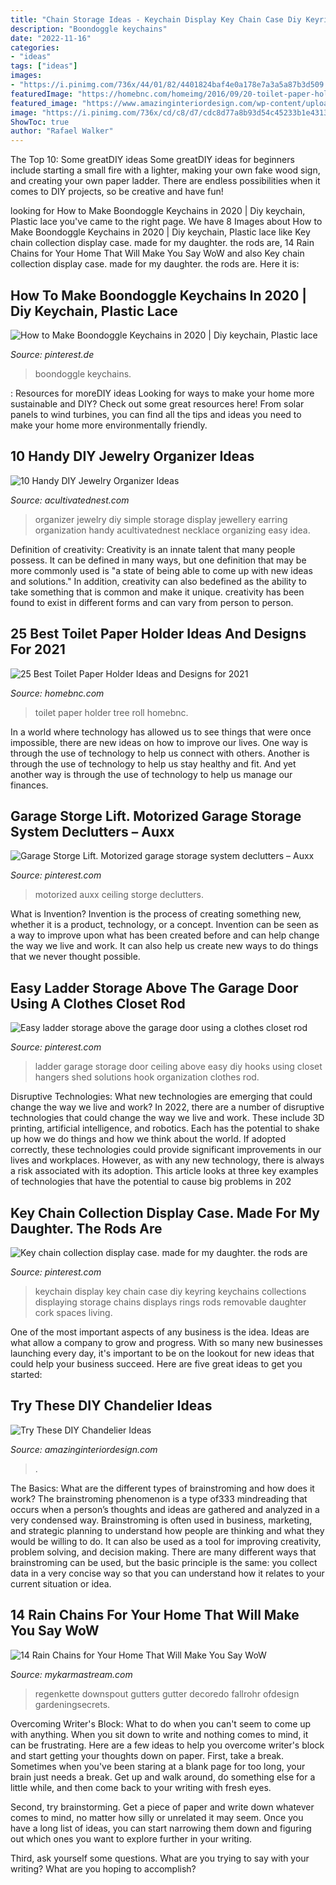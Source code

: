 ```yaml
---
title: "Chain Storage Ideas - Keychain Display Key Chain Case Diy Keyring Keychains Collections Displaying Storage Chains Displays Rings Rods Removable Daughter Cork Spaces Living"
description: "Boondoggle keychains"
date: "2022-11-16"
categories:
- "ideas"
tags: ["ideas"]
images:
- "https://i.pinimg.com/736x/44/01/82/4401824baf4e0a178e7a3a5a87b3d509.jpg"
featuredImage: "https://homebnc.com/homeimg/2016/09/20-toilet-paper-holder-ideas-homebnc.jpg"
featured_image: "https://www.amazinginteriordesign.com/wp-content/uploads/2019/10/fi-13.jpg"
image: "https://i.pinimg.com/736x/cd/c8/d7/cdc8d77a8b93d54c45233b1e431389f8--ladder-storage-garage-ladder-hooks.jpg"
ShowToc: true
author: "Rafael Walker"
---
```



The Top 10: Some greatDIY ideas
Some greatDIY ideas for beginners include starting a small fire with a lighter, making your own fake wood sign, and creating your own paper ladder. There are endless possibilities when it comes to DIY projects, so be creative and have fun!

	

		
looking for How to Make Boondoggle Keychains in 2020 | Diy keychain, Plastic lace you've came to the right page. We have 8 Images about How to Make Boondoggle Keychains in 2020 | Diy keychain, Plastic lace like Key chain collection display case. made for my daughter. the rods are, 14 Rain Chains for Your Home That Will Make You Say WoW and also Key chain collection display case. made for my daughter. the rods are. Here it is:
		
    
## How To Make Boondoggle Keychains In 2020 | Diy Keychain, Plastic Lace

<img loading=lazy src="https://i.pinimg.com/736x/44/01/82/4401824baf4e0a178e7a3a5a87b3d509.jpg" onerror="this.onerror=null;this.src='https://tse4.mm.bing.net/th?id=OIP.vYVzn6GGm6cqa1Y2qT0-CgHaRU&amp;pid=15.1';" alt="How to Make Boondoggle Keychains in 2020 | Diy keychain, Plastic lace">

_Source: pinterest.de_

>boondoggle keychains. 

	

: Resources for moreDIY ideas
Looking for ways to make your home more sustainable and DIY? Check out some great resources here! From solar panels to wind turbines, you can find all the tips and ideas you need to make your home more environmentally friendly.

    
## 10 Handy DIY Jewelry Organizer Ideas

<img loading=lazy src="https://acultivatednest.com/wp-content/uploads/2016/04/diy-jewelry-organizer-ideas-simple-jewelry-organizer.png" onerror="this.onerror=null;this.src='https://tse4.mm.bing.net/th?id=OIP.ab9StV9DIZrSYjv9pKvtGAHaLH&amp;pid=15.1';" alt="10 Handy DIY Jewelry Organizer Ideas">

_Source: acultivatednest.com_

>organizer jewelry diy simple storage display jewellery earring organization handy acultivatednest necklace organizing easy idea. 

	

Definition of creativity:
Creativity is an innate talent that many people possess. It can be defined in many ways, but one definition that may be more commonly used is "a state of being able to come up with new ideas and solutions." In addition, creativity can also bedefined as the ability to take something that is common and make it unique. creativity has been found to exist in different forms and can vary from person to person.

    
## 25 Best Toilet Paper Holder Ideas And Designs For 2021

<img loading=lazy src="https://homebnc.com/homeimg/2016/09/20-toilet-paper-holder-ideas-homebnc.jpg" onerror="this.onerror=null;this.src='https://tse2.mm.bing.net/th?id=OIP.WFB0nkWEjn19HBjFBwQDsQHaJ4&amp;pid=15.1';" alt="25 Best Toilet Paper Holder Ideas and Designs for 2021">

_Source: homebnc.com_

>toilet paper holder tree roll homebnc. 

	

In a world where technology has allowed us to see things that were once impossible, there are new ideas on how to improve our lives. One way is through the use of technology to help us connect with others. Another is through the use of technology to help us stay healthy and fit. And yet another way is through the use of technology to help us manage our finances.

    
## Garage Storge Lift. Motorized Garage Storage System Declutters – Auxx

<img loading=lazy src="https://i.pinimg.com/736x/58/c8/7b/58c87b8fe4991e50a0bd226c256710a6.jpg" onerror="this.onerror=null;this.src='https://tse1.mm.bing.net/th?id=OIP.ZcuxY7hO98_KN_wL3TmfQQHaET&amp;pid=15.1';" alt="Garage Storge Lift. Motorized garage storage system declutters – Auxx">

_Source: pinterest.com_

>motorized auxx ceiling storge declutters. 

	

What is Invention?
Invention is the process of creating something new, whether it is a product, technology, or a concept. Invention can be seen as a way to improve upon what has been created before and can help change the way we live and work. It can also help us create new ways to do things that we never thought possible.

    
## Easy Ladder Storage Above The Garage Door Using A Clothes Closet Rod

<img loading=lazy src="https://i.pinimg.com/736x/cd/c8/d7/cdc8d77a8b93d54c45233b1e431389f8--ladder-storage-garage-ladder-hooks.jpg" onerror="this.onerror=null;this.src='https://tse2.mm.bing.net/th?id=OIP.YFYu83ENEokL5lFEnuGDtQHaJ3&amp;pid=15.1';" alt="Easy ladder storage above the garage door using a clothes closet rod">

_Source: pinterest.com_

>ladder garage storage door ceiling above easy diy hooks using closet hangers shed solutions hook organization clothes rod. 

	

Disruptive Technologies: What new technologies are emerging that could change the way we live and work?
In 2022, there are a number of disruptive technologies that could change the way we live and work. These include 3D printing, artificial intelligence, and robotics. Each has the potential to shake up how we do things and how we think about the world. If adopted correctly, these technologies could provide significant improvements in our lives and workplaces. However, as with any new technology, there is always a risk associated with its adoption. This article looks at three key examples of technologies that have the potential to cause big problems in 202
    
## Key Chain Collection Display Case. Made For My Daughter. The Rods Are

<img loading=lazy src="https://i.pinimg.com/originals/cf/d7/e0/cfd7e0ff6f6789765f3b8d75653797b2.jpg" onerror="this.onerror=null;this.src='https://tse4.mm.bing.net/th?id=OIP.ivfzjUkkN0u7DKNQewuaUQHaLE&amp;pid=15.1';" alt="Key chain collection display case. made for my daughter. the rods are">

_Source: pinterest.com_

>keychain display key chain case diy keyring keychains collections displaying storage chains displays rings rods removable daughter cork spaces living. 

	

One of the most important aspects of any business is the idea. Ideas are what allow a company to grow and progress. With so many new businesses launching every day, it's important to be on the lookout for new ideas that could help your business succeed. Here are five great ideas to get you started: 

    
## Try These DIY Chandelier Ideas

<img loading=lazy src="https://www.amazinginteriordesign.com/wp-content/uploads/2019/10/fi-13.jpg" onerror="this.onerror=null;this.src='https://tse3.mm.bing.net/th?id=OIP.t_9qPtKlEjzKIyeKT2LwgQHaLJ&amp;pid=15.1';" alt="Try These DIY Chandelier Ideas">

_Source: amazinginteriordesign.com_

>. 

	

The Basics: What are the different types of brainstroming and how does it work?
The brainstroming phenomenon is a type of333 mindreading that occurs when a person’s thoughts and ideas are gathered and analyzed in a very condensed way. Brainstroming is often used in business, marketing, and strategic planning to understand how people are thinking and what they would be willing to do. It can also be used as a tool for improving creativity, problem solving, and decision making. There are many different ways that brainstroming can be used, but the basic principle is the same: you collect data in a very concise way so that you can understand how it relates to your current situation or idea.

    
## 14 Rain Chains For Your Home That Will Make You Say WoW

<img loading=lazy src="https://mykarmastream.com/wp-content/uploads/2016/08/idea8-17.jpg" onerror="this.onerror=null;this.src='https://tse3.mm.bing.net/th?id=OIP.cWcAnVr2GM-9B8HOwJKGowHaJ3&amp;pid=15.1';" alt="14 Rain Chains for Your Home That Will Make You Say WoW">

_Source: mykarmastream.com_

>regenkette downspout gutters gutter decoredo fallrohr ofdesign gardeningsecrets. 

	

Overcoming Writer's Block: What to do when you can't seem to come up with anything.
When you sit down to write and nothing comes to mind, it can be frustrating. Here are a few ideas to help you overcome writer's block and start getting your thoughts down on paper.
First, take a break. Sometimes when you've been staring at a blank page for too long, your brain just needs a break. Get up and walk around, do something else for a little while, and then come back to your writing with fresh eyes.

Second, try brainstorming. Get a piece of paper and write down whatever comes to mind, no matter how silly or unrelated it may seem. Once you have a long list of ideas, you can start narrowing them down and figuring out which ones you want to explore further in your writing.

Third, ask yourself some questions. What are you trying to say with your writing? What are you hoping to accomplish?


